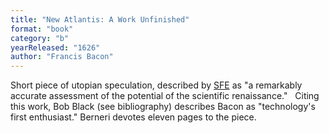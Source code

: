 ```yaml
---
title: "New Atlantis: A Work Unfinished"
format: "book"
category: "b"
yearReleased: "1626"
author: "Francis Bacon"
---
```


Short piece of utopian speculation, described by <a href="http://www.sf-encyclopedia.com/entry/bacon_francis">SFE</a> as "a  remarkably accurate assessment of the potential of the scientific renaissance."
 
Citing this work, Bob Black (see bibliography) describes Bacon as "technology's first enthusiast." Berneri devotes eleven pages to the piece.
 
